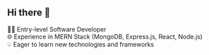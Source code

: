 ## Hi there 👋

👨‍💻 Entry-level Software Developer  
🌐 Experience in MERN Stack (MongoDB, Express.js, React, Node.js)  
💡 Eager to learn new technologies and frameworks  
